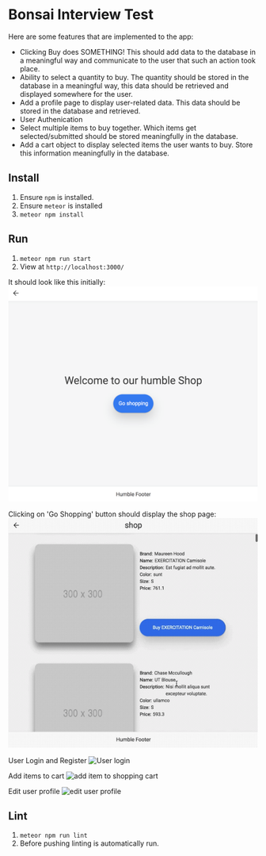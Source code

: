 # Bonsai Interview Test

 
Here are some features that are implemented to the app:
 - Clicking Buy does SOMETHING! This should add data to the database in a meaningful way and communicate to the user that such an action took place.
 - Ability to select a quantity to buy. The quantity should be stored in the database in a meaningful way, this data should be retrieved and displayed somewhere for the user.
 - Add a profile page to display user-related data. This data should be stored in the database and retrieved.
 - User Authenication
 - Select multiple items to buy together. Which items get selected/submitted should be stored meaningfully in the database.
 - Add a cart object to display selected items the user wants to buy. Store this information meaningfully in the database.

## Install
1. Ensure `npm` is installed.
2. Ensure `meteor` is installed
3. `meteor npm install`


## Run
1. `meteor npm run start`
2. View at `http://localhost:3000/`

It should look like this initially:
![Home Page Default Look](https://raw.githubusercontent.com/ShopBonsai/interview-test/master/docs/homePage.png)

Clicking on 'Go Shopping' button should display the shop page:
![Shop Page Default Look and browse](https://raw.githubusercontent.com/ShopBonsai/interview-test/master/docs/shopPage.gif)

User Login and Register
![User login](https://github.com/cyang258/interview-test/blob/master/public/images/login.gif)

Add items to cart
![add item to shopping cart](https://github.com/cyang258/interview-test/blob/master/public/images/addItemInCart.gif)

Edit user profile
![edit user profile](https://github.com/cyang258/interview-test/blob/master/public/images/editProfile.gif)



## Lint
1. `meteor npm run lint`
2. Before pushing linting is automatically run.
